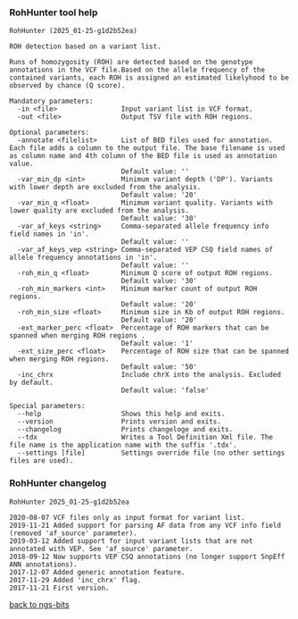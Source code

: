 ### RohHunter tool help
	RohHunter (2025_01-25-g1d2b52ea)
	
	ROH detection based on a variant list.
	
	Runs of homozygosity (ROH) are detected based on the genotype annotations in the VCF file.Based on the allele frequency of the contained variants, each ROH is assigned an estimated likelyhood to be observed by chance (Q score).
	
	Mandatory parameters:
	  -in <file>                Input variant list in VCF format.
	  -out <file>               Output TSV file with ROH regions.
	
	Optional parameters:
	  -annotate <filelist>      List of BED files used for annotation. Each file adds a column to the output file. The base filename is used as column name and 4th column of the BED file is used as annotation value.
	                            Default value: ''
	  -var_min_dp <int>         Minimum variant depth ('DP'). Variants with lower depth are excluded from the analysis.
	                            Default value: '20'
	  -var_min_q <float>        Minimum variant quality. Variants with lower quality are excluded from the analysis.
	                            Default value: '30'
	  -var_af_keys <string>     Comma-separated allele frequency info field names in 'in'.
	                            Default value: ''
	  -var_af_keys_vep <string> Comma-separated VEP CSQ field names of allele frequency annotations in 'in'.
	                            Default value: ''
	  -roh_min_q <float>        Minimum Q score of output ROH regions.
	                            Default value: '30'
	  -roh_min_markers <int>    Minimum marker count of output ROH regions.
	                            Default value: '20'
	  -roh_min_size <float>     Minimum size in Kb of output ROH regions.
	                            Default value: '20'
	  -ext_marker_perc <float>  Percentage of ROH markers that can be spanned when merging ROH regions .
	                            Default value: '1'
	  -ext_size_perc <float>    Percentage of ROH size that can be spanned when merging ROH regions.
	                            Default value: '50'
	  -inc_chrx                 Include chrX into the analysis. Excluded by default.
	                            Default value: 'false'
	
	Special parameters:
	  --help                    Shows this help and exits.
	  --version                 Prints version and exits.
	  --changelog               Prints changeloge and exits.
	  --tdx                     Writes a Tool Definition Xml file. The file name is the application name with the suffix '.tdx'.
	  --settings [file]         Settings override file (no other settings files are used).
	
### RohHunter changelog
	RohHunter 2025_01-25-g1d2b52ea
	
	2020-08-07 VCF files only as input format for variant list.
	2019-11-21 Added support for parsing AF data from any VCF info field (removed 'af_source' parameter).
	2019-03-12 Added support for input variant lists that are not annotated with VEP. See 'af_source' parameter.
	2018-09-12 Now supports VEP CSQ annotations (no longer support SnpEff ANN annotations).
	2017-12-07 Added generic annotation feature.
	2017-11-29 Added 'inc_chrx' flag.
	2017-11-21 First version.
[back to ngs-bits](https://github.com/imgag/ngs-bits)